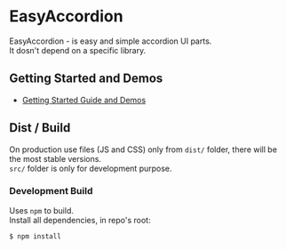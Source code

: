 EasyAccordion
==============

EasyAccordion - is easy and simple accordion UI parts.  
It dosn't depend on a specific library.

## Getting Started and Demos
  * [Getting Started Guide and Demos](http://uzura.work/easy-accordion/demo/)

## Dist / Build

On production use files (JS and CSS) only from `dist/` folder, there will be the most stable versions.  
`src/` folder is only for development purpose.

### Development Build

Uses `npm` to build.  
Install all dependencies, in repo's root:

```
$ npm install
```

